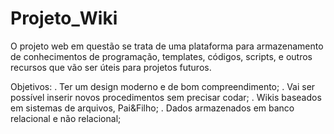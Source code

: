# Projeto_Wiki
O projeto web em questão se trata de uma plataforma para armazenamento de conhecimentos de programação, templates, códigos, scripts, e outros recursos que vão ser úteis para projetos futuros.


Objetivos:
. Ter um design moderno e de bom compreendimento;
. Vai ser possível inserir novos procedimentos sem precisar codar;
. Wikis baseados em sistemas de arquivos, Pai&Filho;
. Dados armazenados em banco relacional e não relacional;
